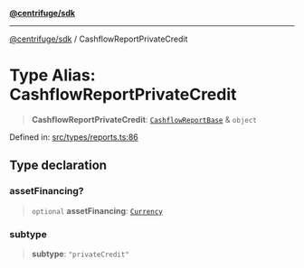 [**@centrifuge/sdk**](../README.md)

***

[@centrifuge/sdk](../README.md) / CashflowReportPrivateCredit

# Type Alias: CashflowReportPrivateCredit

> **CashflowReportPrivateCredit**: [`CashflowReportBase`](CashflowReportBase.md) & `object`

Defined in: [src/types/reports.ts:86](https://github.com/centrifuge/centrifuge-sdk/blob/35076f925246b8dbb28e12a5beeb6327f126023f/src/types/reports.ts#L86)

## Type declaration

### assetFinancing?

> `optional` **assetFinancing**: [`Currency`](../classes/Currency.md)

### subtype

> **subtype**: `"privateCredit"`
